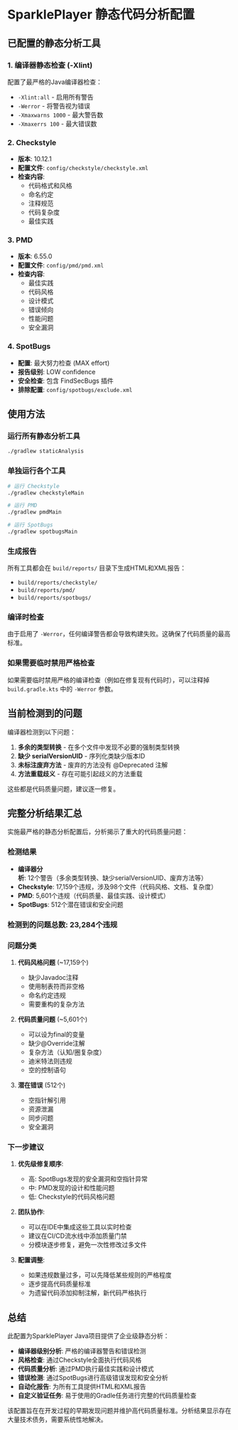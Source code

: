 # SparklePlayer 静态代码分析配置

## 已配置的静态分析工具

### 1. 编译器静态检查 (-Xlint)
配置了最严格的Java编译器检查：
- `-Xlint:all` - 启用所有警告
- `-Werror` - 将警告视为错误
- `-Xmaxwarns 1000` - 最大警告数
- `-Xmaxerrs 100` - 最大错误数

### 2. Checkstyle
- **版本**: 10.12.1
- **配置文件**: `config/checkstyle/checkstyle.xml`
- **检查内容**:
  - 代码格式和风格
  - 命名约定
  - 注释规范
  - 代码复杂度
  - 最佳实践

### 3. PMD
- **版本**: 6.55.0
- **配置文件**: `config/pmd/pmd.xml`
- **检查内容**:
  - 最佳实践
  - 代码风格
  - 设计模式
  - 错误倾向
  - 性能问题
  - 安全漏洞

### 4. SpotBugs
- **配置**: 最大努力检查 (MAX effort)
- **报告级别**: LOW confidence
- **安全检查**: 包含 FindSecBugs 插件
- **排除配置**: `config/spotbugs/exclude.xml`

## 使用方法

### 运行所有静态分析工具
```bash
./gradlew staticAnalysis
```

### 单独运行各个工具
```bash
# 运行 Checkstyle
./gradlew checkstyleMain

# 运行 PMD
./gradlew pmdMain

# 运行 SpotBugs
./gradlew spotbugsMain
```

### 生成报告
所有工具都会在 `build/reports/` 目录下生成HTML和XML报告：
- `build/reports/checkstyle/`
- `build/reports/pmd/`
- `build/reports/spotbugs/`

### 编译时检查
由于启用了 `-Werror`，任何编译警告都会导致构建失败。这确保了代码质量的最高标准。

### 如果需要临时禁用严格检查
如果需要临时禁用严格的编译检查（例如在修复现有代码时），可以注释掉 `build.gradle.kts` 中的 `-Werror` 参数。

## 当前检测到的问题

编译器检测到以下问题：
1. **多余的类型转换** - 在多个文件中发现不必要的强制类型转换
2. **缺少 serialVersionUID** - 序列化类缺少版本ID
3. **未标注废弃方法** - 废弃的方法没有 @Deprecated 注解
4. **方法重载歧义** - 存在可能引起歧义的方法重载

这些都是代码质量问题，建议逐一修复。

## 完整分析结果汇总

实施最严格的静态分析配置后，分析揭示了重大的代码质量问题：

### 检测结果
- **编译器分析**: 12个警告（多余类型转换、缺少serialVersionUID、废弃方法等）
- **Checkstyle**: 17,159个违规，涉及98个文件（代码风格、文档、复杂度）  
- **PMD**: 5,601个违规（代码质量、最佳实践、设计模式）
- **SpotBugs**: 512个潜在错误和安全问题

### 检测到的问题总数: **23,284个违规**

### 问题分类
1. **代码风格问题** (~17,159个)
   - 缺少Javadoc注释
   - 使用制表符而非空格
   - 命名约定违规
   - 需要重构的复杂方法

2. **代码质量问题** (~5,601个)
   - 可以设为final的变量
   - 缺少@Override注解
   - 复杂方法（认知/圈复杂度）
   - 迪米特法则违规
   - 空的控制语句

3. **潜在错误** (512个)
   - 空指针解引用
   - 资源泄漏
   - 同步问题
   - 安全漏洞

### 下一步建议

1. **优先级修复顺序**:
   - 高: SpotBugs发现的安全漏洞和空指针异常
   - 中: PMD发现的设计和性能问题
   - 低: Checkstyle的代码风格问题

2. **团队协作**:
   - 可以在IDE中集成这些工具以实时检查
   - 建议在CI/CD流水线中添加质量门禁
   - 分模块逐步修复，避免一次性修改过多文件

3. **配置调整**:
   - 如果违规数量过多，可以先降低某些规则的严格程度
   - 逐步提高代码质量标准
   - 为遗留代码添加抑制注解，新代码严格执行

## 总结

此配置为SparklePlayer Java项目提供了企业级静态分析：

- **编译器级别分析**: 严格的编译器警告和错误检测
- **风格检查**: 通过Checkstyle全面执行代码风格
- **代码质量分析**: 通过PMD执行最佳实践和设计模式
- **错误检测**: 通过SpotBugs进行高级错误发现和安全分析
- **自动化报告**: 为所有工具提供HTML和XML报告
- **自定义验证任务**: 易于使用的Gradle任务进行完整的代码质量检查

该配置旨在在开发过程的早期发现问题并维护高代码质量标准。分析结果显示存在大量技术债务，需要系统性地解决。
